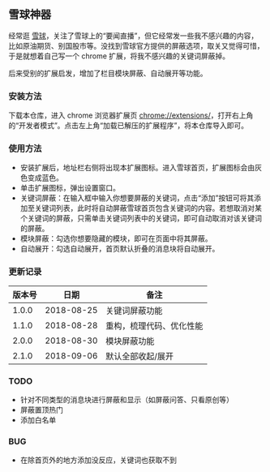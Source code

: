 ## 雪球神器

经常逛 [雪球](https://xueqiu.com/)，关注了雪球上的“要闻直播”，但它经常发一些我不感兴趣的内容，比如原油期货、别国股市等。没找到雪球官方提供的屏蔽选项，取关又觉得可惜，于是就想着自己写一个 chrome 扩展，将我不感兴趣的关键词屏蔽掉。

后来受别的扩展启发，增加了栏目模块屏蔽、自动展开等功能。

### 安装方法
下载本仓库，进入 chrome 浏览器扩展页 [chrome://extensions/](chrome://extensions/)，打开右上角的“开发者模式”。点击左上角“加载已解压的扩展程序”，将本仓库导入即可。

### 使用方法
* 安装扩展后，地址栏右侧将出现本扩展图标。进入雪球首页，扩展图标会由灰色变成蓝色。
* 单击扩展图标，弹出设置窗口。
* 关键词屏蔽：在输入框中输入你想要屏蔽的关键词，点击“添加”按钮可将其添加至关键词列表，此时将自动屏蔽雪球首页包含关键词的内容。若想取消对某个关键词的屏蔽，只需单击关键词列表中的关键词，即可自动取消对该关键词的屏蔽。
* 模块屏蔽：勾选你想要隐藏的模块，即可在页面中将其屏蔽。
* 自动展开：勾选自动展开，首页默认折叠的消息块将自动展开。

### 更新记录

| 版本号 | 日期 | 备注 |
| ------ | ------ | ------ |
| 1.0.0 | 2018-08-25 | 关键词屏蔽功能 |
| 1.1.0 | 2018-08-28 | 重构，梳理代码、优化性能 |
| 2.0.0 | 2018-08-30 | 模块屏蔽功能 |
| 2.1.0 | 2018-09-06 | 默认全部收起/展开 |

### TODO

* 针对不同类型的消息块进行屏蔽和显示（如屏蔽问答、只看原创等）
* 屏蔽置顶热门
* 添加白名单

### BUG
* 在除首页外的地方添加没反应，关键词也获取不到
